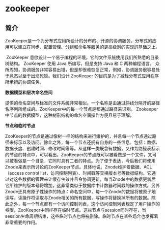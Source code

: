 # zookeeper
## 简介

​	ZooKeeper是一个为分布式应用所设计的分布的、开源的协调服务。分布式的应用可以建立在同步、配置管理、分组和命名等服务的更高级别的实现的基础之上。 

​	ZooKeeper 意欲设计一个易于编程的环境，它的文件系统使用我们所熟悉的目录树结构。 ZooKeeper 使用 Java 所编写，但是支持 Java 和 C 两种编程语言。
​	众所周知，协调服务非常容易出错，但是却很难恢复正常，例如，协调服务很容易处于竞态以至于出现死锁。我们设计 ZooKeeper 的目的是为了减轻分布式应用程序所承担的协调任务。

**数据模型和层次命名空间** 

​	提供的命名空间与标准的文件系统非常相似。一个名称是由通过斜线分隔开的路径名序列所组成的。ZooKeeper中的每一个节点是都通过路径来识别。 Zookeeper中节点的数据模型，这种树形结构的命名空间操作方便且易于理解。

**节点和临时节点** 

​	ZooKeeper的节点是通过像树一样的结构来进行维护的，并且每一个节点通过路径来标示以及访问。除此之外，每一个节点还拥有自身的一些信息，包括：数据、数据长度、创建时间、修改时间等等。从这样一类既含有数据，又作为路径表标示的节点的特点中，可以看出，ZooKeeper的节点既可以被看做是一个文件，又可以被看做是一个目录，它同时具有二者的特点。为了便于表达，今后我们将使用Znode来表示所讨论的ZooKeeper节点。具体地说，Znode维护着数据、ACL（access control list，访问控制列表）、时间戳等交换版本号等数据结构，它通过对这些数据的管理来让缓存生效并且令协调更新。每当Znode中的数据更新后它所维护的版本号将增加，这非常类似于数据库中计数器时间戳的操作方式。另外Znode还具有原子性操作的特点：命名空间中，每一个Znode的数据将被原子地读写。读操作将读取与Znode相关的所有数据，写操作将替换掉所有的数据。除此之外，每一个节点都有一个访问控制列表，这个访问控制列表规定了用户操作的权限。ZooKeeper中同样存在临时节点。这些节点与session同时存在，当session生命周期结束，这些临时节点也将被删除。临时节点在某些场合也发挥着非常重要的作用。